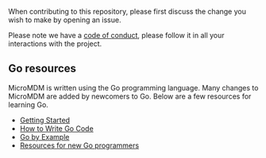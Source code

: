 When contributing to this repository, please first discuss the change you wish to make by opening an issue.

Please note we have a [code of conduct](./CODE_OF_CONDUCT.md), please follow it in all your interactions with the project.

## Go resources

MicroMDM is written using the Go programming language. Many changes to MicroMDM are added by newcomers to Go. Below are a few resources for learning Go.

- [Getting Started](https://learn.go.dev)
- [How to Write Go Code](https://golang.org/doc/code.html)
- [Go by Example](https://gobyexample.com)
- [Resources for new Go programmers](https://dave.cheney.net/resources-for-new-go-programmers)
